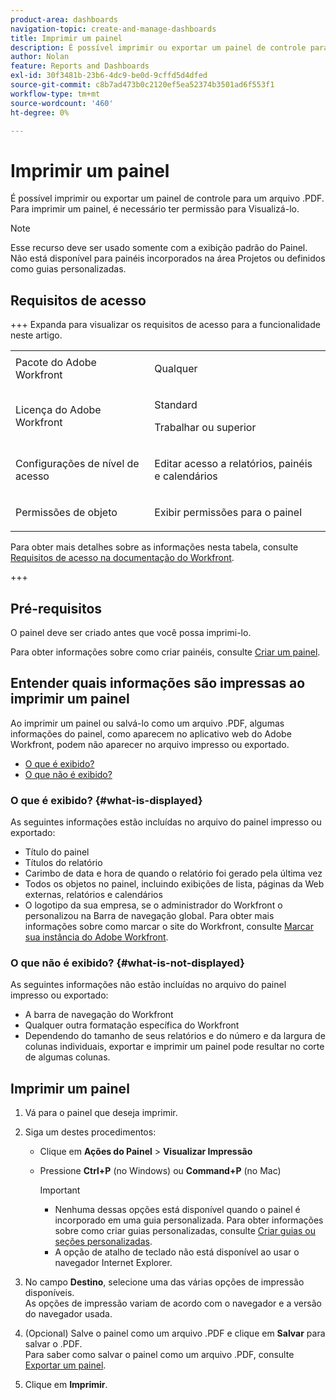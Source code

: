 ```yaml
---
product-area: dashboards
navigation-topic: create-and-manage-dashboards
title: Imprimir um painel
description: É possível imprimir ou exportar um painel de controle para um arquivo .PDF. Para imprimir um painel, é necessário ter permissão para Visualizá-lo.
author: Nolan
feature: Reports and Dashboards
exl-id: 30f3481b-23b6-4dc9-be0d-9cffd5d4dfed
source-git-commit: c8b7ad473b0c2120ef5ea52374b3501ad6f553f1
workflow-type: tm+mt
source-wordcount: '460'
ht-degree: 0%

---
```


# Imprimir um painel

<!-- Audited: 1/2025 -->

É possível imprimir ou exportar um painel de controle para um arquivo .PDF. Para imprimir um painel, é necessário ter permissão para Visualizá-lo.

>[!NOTE]
>
>Esse recurso deve ser usado somente com a exibição padrão do Painel. Não está disponível para painéis incorporados na área Projetos ou definidos como guias personalizadas.

## Requisitos de acesso

+++ Expanda para visualizar os requisitos de acesso para a funcionalidade neste artigo. 

<table style="table-layout:auto"> 
 <col> 
 <col> 
 <tbody> 
  <tr> 
   <td role="rowheader">Pacote do Adobe Workfront</td> 
   <td> <p>Qualquer</p> </td> 
  </tr> 
  <tr> 
   <td role="rowheader">Licença do Adobe Workfront</td> 
   <td> 
      <p>Standard</p>
      <p>Trabalhar ou superior</p>
   </td> 
  </tr> 
  <tr> 
   <td role="rowheader">Configurações de nível de acesso</td> 
   <td> <p>Editar acesso a relatórios, painéis e calendários</p></td> 
  </tr>  
  <tr> 
   <td role="rowheader">Permissões de objeto</td> 
   <td> <p>Exibir permissões para o painel</p> </td> 
  </tr> 
 </tbody> 
</table>

Para obter mais detalhes sobre as informações nesta tabela, consulte [Requisitos de acesso na documentação do Workfront](/help/quicksilver/administration-and-setup/add-users/access-levels-and-object-permissions/access-level-requirements-in-documentation.md).

+++

## Pré-requisitos

O painel deve ser criado antes que você possa imprimi-lo.

Para obter informações sobre como criar painéis, consulte [Criar um painel](../../../reports-and-dashboards/dashboards/creating-and-managing-dashboards/create-dashboard.md).

## Entender quais informações são impressas ao imprimir um painel

Ao imprimir um painel ou salvá-lo como um arquivo .PDF, algumas informações do painel, como aparecem no aplicativo web do Adobe Workfront, podem não aparecer no arquivo impresso ou exportado.

* [O que é exibido?](#what-is-displayed)
* [O que não é exibido?](#what-is-not-displayed)

### O que é exibido? {#what-is-displayed}

As seguintes informações estão incluídas no arquivo do painel impresso ou exportado:

* Título do painel
* Títulos do relatório
* Carimbo de data e hora de quando o relatório foi gerado pela última vez
* Todos os objetos no painel, incluindo exibições de lista, páginas da Web externas, relatórios e calendários
* O logotipo da sua empresa, se o administrador do Workfront o personalizou na Barra de navegação global. Para obter mais informações sobre como marcar o site do Workfront, consulte [Marcar sua instância do Adobe Workfront](../../../administration-and-setup/customize-workfront/brand-workfront/brand-your-workfront-instance.md).

### O que não é exibido? {#what-is-not-displayed}

As seguintes informações não estão incluídas no arquivo do painel impresso ou exportado:

* A barra de navegação do Workfront
* Qualquer outra formatação específica do Workfront
* Dependendo do tamanho de seus relatórios e do número e da largura de colunas individuais, exportar e imprimir um painel pode resultar no corte de algumas colunas.

## Imprimir um painel

1. Vá para o painel que deseja imprimir.
1. Siga um destes procedimentos:

   * Clique em **Ações do Painel** > **Visualizar Impressão**

   * Pressione **Ctrl+P** (no Windows) ou **Command+P** (no Mac)

     >[!IMPORTANT]
     >
     >* Nenhuma dessas opções está disponível quando o painel é incorporado em uma guia personalizada. Para obter informações sobre como criar guias personalizadas, consulte [Criar guias ou seções personalizadas](../../../workfront-basics/manage-your-account-and-profile/configuring-your-user-profile/create-custom-tabs.md).
     >* A opção de atalho de teclado não está disponível ao usar o navegador Internet Explorer.

1. No campo **Destino**, selecione uma das várias opções de impressão disponíveis.\
   As opções de impressão variam de acordo com o navegador e a versão do navegador usada.

1. (Opcional) Salve o painel como um arquivo .PDF e clique em **Salvar** para salvar o .PDF.\
   Para saber como salvar o painel como um arquivo .PDF, consulte [Exportar um painel](../../../reports-and-dashboards/dashboards/creating-and-managing-dashboards/export-dashboard.md).

1. Clique em **Imprimir**.
